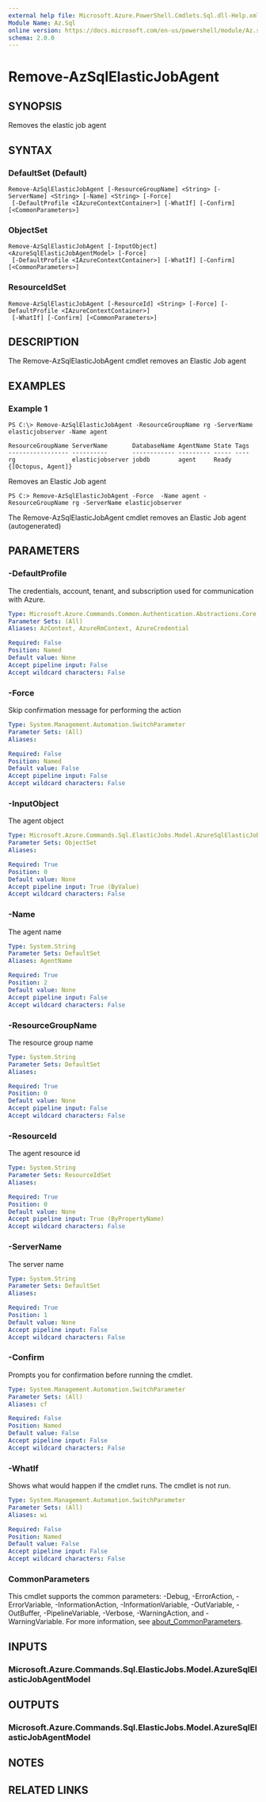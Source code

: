 ```yaml
---
external help file: Microsoft.Azure.PowerShell.Cmdlets.Sql.dll-Help.xml
Module Name: Az.Sql
online version: https://docs.microsoft.com/en-us/powershell/module/Az.sql/remove-Azsqlelasticjobagent
schema: 2.0.0
---
```


# Remove-AzSqlElasticJobAgent

## SYNOPSIS
Removes the elastic job agent

## SYNTAX

### DefaultSet (Default)
```
Remove-AzSqlElasticJobAgent [-ResourceGroupName] <String> [-ServerName] <String> [-Name] <String> [-Force]
 [-DefaultProfile <IAzureContextContainer>] [-WhatIf] [-Confirm] [<CommonParameters>]
```

### ObjectSet
```
Remove-AzSqlElasticJobAgent [-InputObject] <AzureSqlElasticJobAgentModel> [-Force]
 [-DefaultProfile <IAzureContextContainer>] [-WhatIf] [-Confirm] [<CommonParameters>]
```

### ResourceIdSet
```
Remove-AzSqlElasticJobAgent [-ResourceId] <String> [-Force] [-DefaultProfile <IAzureContextContainer>]
 [-WhatIf] [-Confirm] [<CommonParameters>]
```

## DESCRIPTION
The Remove-AzSqlElasticJobAgent cmdlet removes an Elastic Job agent

## EXAMPLES

### Example 1
```
PS C:\> Remove-AzSqlElasticJobAgent -ResourceGroupName rg -ServerName elasticjobserver -Name agent

ResourceGroupName ServerName       DatabaseName AgentName State Tags
----------------- ----------       ------------ --------- ----- ----
rg                elasticjobserver jobdb        agent     Ready {[Octopus, Agent]}
```

Removes an Elastic Job agent

```
PS C:> Remove-AzSqlElasticJobAgent -Force  -Name agent -ResourceGroupName rg -ServerName elasticjobserver
```

The Remove-AzSqlElasticJobAgent cmdlet removes an Elastic Job agent (autogenerated)

## PARAMETERS

### -DefaultProfile
The credentials, account, tenant, and subscription used for communication with Azure.

```yaml
Type: Microsoft.Azure.Commands.Common.Authentication.Abstractions.Core.IAzureContextContainer
Parameter Sets: (All)
Aliases: AzContext, AzureRmContext, AzureCredential

Required: False
Position: Named
Default value: None
Accept pipeline input: False
Accept wildcard characters: False
```

### -Force
Skip confirmation message for performing the action

```yaml
Type: System.Management.Automation.SwitchParameter
Parameter Sets: (All)
Aliases:

Required: False
Position: Named
Default value: False
Accept pipeline input: False
Accept wildcard characters: False
```

### -InputObject
The agent object

```yaml
Type: Microsoft.Azure.Commands.Sql.ElasticJobs.Model.AzureSqlElasticJobAgentModel
Parameter Sets: ObjectSet
Aliases:

Required: True
Position: 0
Default value: None
Accept pipeline input: True (ByValue)
Accept wildcard characters: False
```

### -Name
The agent name

```yaml
Type: System.String
Parameter Sets: DefaultSet
Aliases: AgentName

Required: True
Position: 2
Default value: None
Accept pipeline input: False
Accept wildcard characters: False
```

### -ResourceGroupName
The resource group name

```yaml
Type: System.String
Parameter Sets: DefaultSet
Aliases:

Required: True
Position: 0
Default value: None
Accept pipeline input: False
Accept wildcard characters: False
```

### -ResourceId
The agent resource id

```yaml
Type: System.String
Parameter Sets: ResourceIdSet
Aliases:

Required: True
Position: 0
Default value: None
Accept pipeline input: True (ByPropertyName)
Accept wildcard characters: False
```

### -ServerName
The server name

```yaml
Type: System.String
Parameter Sets: DefaultSet
Aliases:

Required: True
Position: 1
Default value: None
Accept pipeline input: False
Accept wildcard characters: False
```

### -Confirm
Prompts you for confirmation before running the cmdlet.

```yaml
Type: System.Management.Automation.SwitchParameter
Parameter Sets: (All)
Aliases: cf

Required: False
Position: Named
Default value: False
Accept pipeline input: False
Accept wildcard characters: False
```

### -WhatIf
Shows what would happen if the cmdlet runs.
The cmdlet is not run.

```yaml
Type: System.Management.Automation.SwitchParameter
Parameter Sets: (All)
Aliases: wi

Required: False
Position: Named
Default value: False
Accept pipeline input: False
Accept wildcard characters: False
```

### CommonParameters
This cmdlet supports the common parameters: -Debug, -ErrorAction, -ErrorVariable, -InformationAction, -InformationVariable, -OutVariable, -OutBuffer, -PipelineVariable, -Verbose, -WarningAction, and -WarningVariable. For more information, see [about_CommonParameters](http://go.microsoft.com/fwlink/?LinkID=113216).

## INPUTS

### Microsoft.Azure.Commands.Sql.ElasticJobs.Model.AzureSqlElasticJobAgentModel

## OUTPUTS

### Microsoft.Azure.Commands.Sql.ElasticJobs.Model.AzureSqlElasticJobAgentModel

## NOTES

## RELATED LINKS
